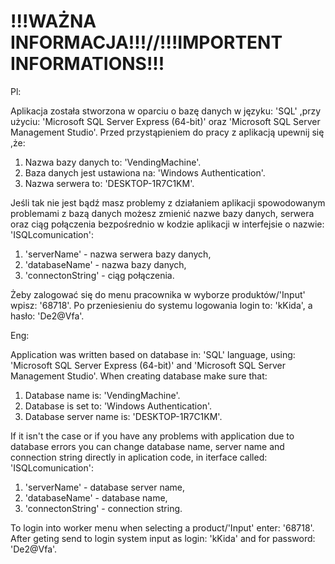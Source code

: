 # !!!WAŻNA INFORMACJA!!!//!!!IMPORTENT INFORMATIONS!!!
Pl: 

Aplikacja została stworzona w oparciu o bazę danych w języku: 'SQL' ,przy użyciu: 'Microsoft SQL Server Express (64-bit)'  oraz 'Microsoft SQL Server Management Studio'.
Przed przystąpieniem do pracy z aplikacją upewnij się ,że:
1. Nazwa bazy danych to: 'VendingMachine'.
2. Baza danych jest ustawiona na: 'Windows Authentication'.
3. Nazwa serwera to: 'DESKTOP-1R7C1KM'.

Jeśli tak nie jest bądź masz problemy z działaniem aplikacji spowodowanym problemami z bazą danych 
możesz zmienić nazwe bazy danych, serwera oraz ciąg połączenia bezpośrednio w kodzie aplikacji w interfejsie 
o nazwie: 'ISQLcomunication':
1. 'serverName' - nazwa serwera bazy danych,
2. 'databaseName' - nazwa bazy danych,
3. 'connectonString' - ciąg połączenia.

Żeby zalogować się do menu pracownika w wyborze produktów/'Input' wpisz: '68718'. Po przeniesieniu do systemu logowania login to: 'kKida', a hasło: 'De2@Vfa'. 

Eng: 

Application was written based on database in: 'SQL' language, using: 'Microsoft SQL Server Express (64-bit)' and 'Microsoft SQL Server Management Studio'.
When creating database make sure that:
1. Database name is: 'VendingMachine'.
2. Database is set to: 'Windows Authentication'.
3. Database server name is: 'DESKTOP-1R7C1KM'.


If it isn't the case or if you have any problems with application due to database errors
you can change database name, server name and connection string directly in aplication code, in iterface
called: 'ISQLcomunication':
1. 'serverName' - database server name,
2. 'databaseName' - database name,
3. 'connectonString' - connection string.

To login into worker menu when selecting a product/'Input' enter: '68718'. After geting send to login system input as login: 'kKida' and for password: 'De2@Vfa'.
